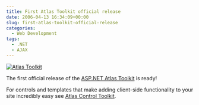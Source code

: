 ```yaml
---
title: First Atlas Toolkit official release
date: 2006-04-13 16:34:09+00:00
slug: first-atlas-toolkit-official-release
categories:
  - Web Development
tags:
  - .NET
  - AJAX
---
```


[![Atlas Toolkit](http://samaxes.appspot.com/images/atlas-toolkit.png)](http://www.asp.net/ajax)

The first official release of the [ASP.NET Atlas Toolkit](http://www.asp.net/ajax) is ready!

For controls and templates that make adding client-side functionality to your site incredibly easy see [Atlas Control Toolkit](http://www.asp.net/ajax/AjaxControlToolkit/Samples/).
